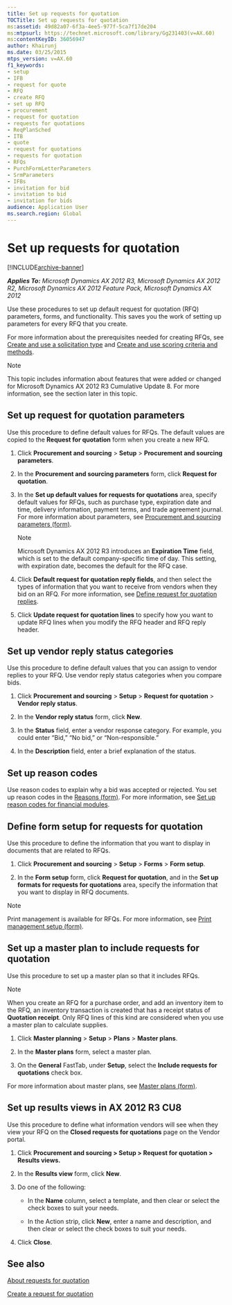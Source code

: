 ```yaml
---
title: Set up requests for quotation
TOCTitle: Set up requests for quotation
ms:assetid: 49d82a07-6f3a-4ee5-977f-5ca7f17de204
ms:mtpsurl: https://technet.microsoft.com/library/Gg231403(v=AX.60)
ms:contentKeyID: 36056947
author: Khairunj
ms.date: 03/25/2015
mtps_version: v=AX.60
f1_keywords:
- setup
- IFB
- request for quote
- RFQ
- create RFQ
- set up RFQ
- procurement
- request for quotation
- requests for quotations
- ReqPlanSched
- ITB
- quote
- request for quotations
- requests for quotation
- RFQs
- PurchFormLetterParameters
- SrmParameters
- IFBs
- invitation for bid
- invitation to bid
- invitation for bids
audience: Application User
ms.search.region: Global
---
```


# Set up requests for quotation 


[!INCLUDE[archive-banner](includes/archive-banner.md)]


_**Applies To:** Microsoft Dynamics AX 2012 R3, Microsoft Dynamics AX 2012 R2, Microsoft Dynamics AX 2012 Feature Pack, Microsoft Dynamics AX 2012_

Use these procedures to set up default request for quotation (RFQ) parameters, forms, and functionality. This saves you the work of setting up parameters for every RFQ that you create.

For more information about the prerequisites needed for creating RFQs, see [Create and use a solicitation type](create-and-use-a-solicitation-type.md) and [Create and use scoring criteria and methods](create-and-use-scoring-criteria-and-methods.md).


> [!NOTE]
> <P>This topic includes information about features that were added or changed for Microsoft Dynamics AX 2012 R3 Cumulative Update 8. For more information, see the section later in this topic.</P>



## Set up request for quotation parameters

Use this procedure to define default values for RFQs. The default values are copied to the **Request for quotation** form when you create a new RFQ.

1.  Click **Procurement and sourcing** \> **Setup** \> **Procurement and sourcing parameters**.

2.  In the **Procurement and sourcing parameters** form, click **Request for quotation**.

3.  In the **Set up default values for requests for quotations** area, specify default values for RFQs, such as purchase type, expiration date and time, delivery information, payment terms, and trade agreement journal. For more information about parameters, see [Procurement and sourcing parameters (form)](https://technet.microsoft.com/library/hh208706\(v=ax.60\)).
    

    > [!NOTE]
    > <P>Microsoft Dynamics AX 2012 R3 introduces an <STRONG>Expiration Time</STRONG> field, which is set to the default company-specific time of day. This setting, with expiration date, becomes the default for the RFQ case.</P>



4.  Click **Default request for quotation reply fields**, and then select the types of information that you want to receive from vendors when they bid on an RFQ. For more information, see [Define request for quotation replies](define-request-for-quotation-replies.md).

5.  Click **Update request for quotation lines** to specify how you want to update RFQ lines when you modify the RFQ header and RFQ reply header.

## Set up vendor reply status categories

Use this procedure to define default values that you can assign to vendor replies to your RFQ. Use vendor reply status categories when you compare bids.

1.  Click **Procurement and sourcing** \> **Setup** \> **Request for quotation** \> **Vendor reply status**.

2.  In the **Vendor reply status** form, click **New**.

3.  In the **Status** field, enter a vendor response category. For example, you could enter “Bid,” “No bid,” or “Non-responsible.”

4.  In the **Description** field, enter a brief explanation of the status.

## Set up reason codes

Use reason codes to explain why a bid was accepted or rejected. You set up reason codes in the [Reasons (form)](https://technet.microsoft.com/library/hh209362\(v=ax.60\)). For more information, see [Set up reason codes for financial modules](set-up-reason-codes-for-financial-modules.md).

## Define form setup for requests for quotation

Use this procedure to define the information that you want to display in documents that are related to RFQs.

1.  Click **Procurement and sourcing** \> **Setup** \> **Forms** \> **Form setup**.

2.  In the **Form setup** form, click **Request for quotation**, and in the **Set up formats for requests for quotations** area, specify the information that you want to display in RFQ documents.


> [!NOTE]
> <P>Print management is available for RFQs. For more information, see <A href="https://technet.microsoft.com/library/hh209383(v=ax.60)">Print management setup (form)</A>.</P>



## Set up a master plan to include requests for quotation

Use this procedure to set up a master plan so that it includes RFQs.


> [!NOTE]
> <P>When you create an RFQ for a purchase order, and add an inventory item to the RFQ, an inventory transaction is created that has a receipt status of <STRONG>Quotation receipt</STRONG>. Only RFQ lines of this kind are considered when you use a master plan to calculate supplies.</P>



1.  Click **Master planning** \> **Setup** \> **Plans** \> **Master plans**.

2.  In the **Master plans** form, select a master plan.

3.  On the **General** FastTab, under **Setup**, select the **Include requests for quotations** check box.

For more information about master plans, see [Master plans (form)](https://technet.microsoft.com/library/aa591284\(v=ax.60\)).

## Set up results views in AX 2012 R3 CU8

Use this procedure to define what information vendors will see when they view your RFQ on the **Closed requests for quotations** page on the Vendor portal.

1.  Click **Procurement and sourcing \> Setup \> Request for quotation \> Results views.**

2.  In the **Results view** form, click **New**.

3.  Do one of the following:
    
      - In the **Name** column, select a template, and then clear or select the check boxes to suit your needs.
    
      - In the Action strip, click **New**, enter a name and description, and then clear or select the check boxes to suit your needs.

4.  Click **Close**.

## See also

[About requests for quotation](about-requests-for-quotation.md)

[Create a request for quotation](create-a-request-for-quotation.md)

  


